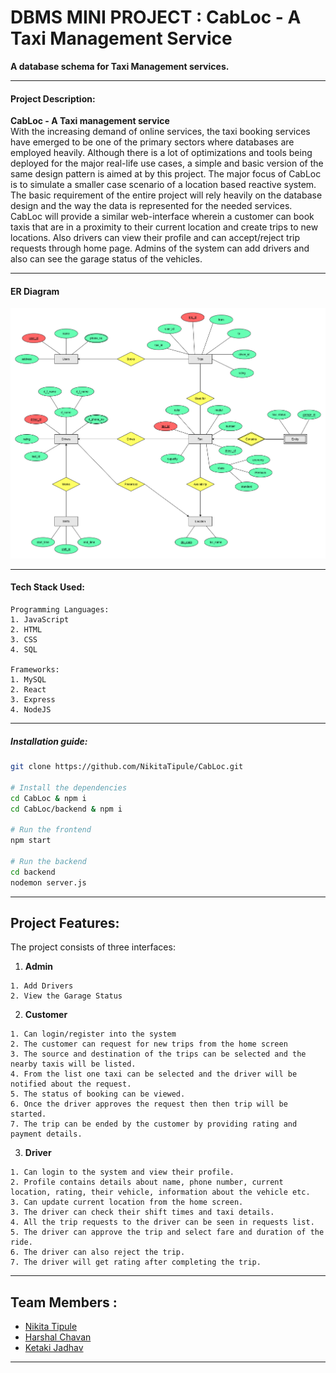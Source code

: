 # DBMS MINI PROJECT : CabLoc - A Taxi Management Service

<b>A database schema for Taxi Management services.</b><br>

<hr>

#### Project Description:

<b>CabLoc - A Taxi management service</b><br>
With the increasing demand of online services, the taxi booking services have emerged to be one of the primary sectors where databases are employed heavily. Although there is a lot of optimizations and tools being deployed for the major real-life use cases, a simple and basic version of the same design pattern is aimed at by this project. The major focus of CabLoc is to simulate a smaller case scenario of a location based reactive system. The basic requirement of the entire project will rely heavily on the database design and the way the data is represented for the needed services. CabLoc will provide a similar web-interface wherein a customer can book taxis that are in a proximity to their current location and create trips to new locations.
Also drivers can view their profile and can accept/reject trip requests through home page. Admins of the system can add drivers and also can see the garage status of the vehicles.

<hr>

#### ER Diagram

<img src="ER.png">

<hr>

#### Tech Stack Used:

```
Programming Languages:
1. JavaScript
2. HTML
3. CSS
4. SQL

Frameworks:
1. MySQL
2. React
3. Express
4. NodeJS
```

<hr>

##### Installation guide:

```sh
git clone https://github.com/NikitaTipule/CabLoc.git

# Install the dependencies
cd CabLoc & npm i
cd CabLoc/backend & npm i

# Run the frontend
npm start

# Run the backend
cd backend
nodemon server.js
```

<hr>

## Project Features:

The project consists of three interfaces:

1. <b>Admin</b>

```
1. Add Drivers
2. View the Garage Status
```

2. <b>Customer</b>

```
1. Can login/register into the system
2. The customer can request for new trips from the home screen
3. The source and destination of the trips can be selected and the nearby taxis will be listed.
4. From the list one taxi can be selected and the driver will be notified about the request.
5. The status of booking can be viewed.
6. Once the driver approves the request then then trip will be started.
7. The trip can be ended by the customer by providing rating and payment details.
```

3. <b>Driver</b>

```
1. Can login to the system and view their profile.
2. Profile contains details about name, phone number, current location, rating, their vehicle, information about the vehicle etc.
3. Can update current location from the home screen.
3. The driver can check their shift times and taxi details.
4. All the trip requests to the driver can be seen in requests list.
5. The driver can approve the trip and select fare and duration of the ride.
6. The driver can also reject the trip.
7. The driver will get rating after completing the trip.
```

<hr>

## Team Members :

 * <a href="https://github.com/NikitaTipule">Nikita Tipule</a>
 * <a href="https://github.com/Chavan-Harshal">Harshal Chavan</a>
 * <a href="https://github.com/Ketaki-k-jadhav">Ketaki Jadhav</a>

<hr></hr>
